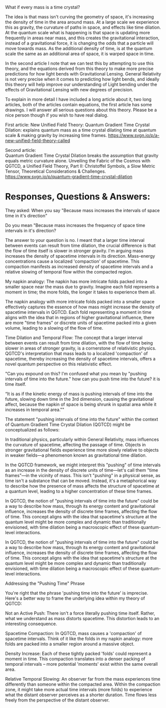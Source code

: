 What if every mass is a time crystal?

The idea is that mass isn't curving the geometry of space, it's increasing the density of time in the area around mass. At a large scale we experience this as gravity, the curvature of paths in space, and effects like time dilation. At the quantum scale what is happening is that space is updating more frequently in areas near mass, and this creates the gravitational interaction, instead of a gravitational force, it is changing the odds that a particle will move towards mass. As the additional density of time, is at the quantum scale the same as an additional area of space, it is warped space in time.

In the second article I note that we can test this by attempting to use this theory, and the equations derived from this theory to make more precise predictions for how light bends with Gravitational Lensing. General Relativity is not very precise when it comes to predicting how light bends, and ideally this theory will help improve our understanding of Light bending under the effects of Gravitational Lensing with new degrees of precision.

To explain in more detail I have included a long article about it, two long articles, both of the articles contain equations, the first article has some drawings. I will answer all serious questions about this theory. Please be a nice person though if you wish to have real dialog.

First article:
New Unified Field Theory: Quantum Gradient Time Crystal Dilation: explains quantum mass as a time crystal dilating time at quantum scale & making gravity by increasing time frames. https://www.svgn.io/p/a-new-unified-field-theory-called 

Second article:  
Quantum Gradient Time Crystal Dilation breaks the assumption that gravity equals metric curvature alone.
Unveiling the Fabric of the Cosmos with QGTCD, a Unified Field Theory, Part II: Christoffel Symbols, a Slow Metric Tensor, Theoretical Considerations & Challenges. https://www.svgn.io/p/quantum-gradient-time-crystal-dilation

# Responses, Questions & Answers:

They asked: When you say "Because mass increases the intervals of space time in it's direction"

Do you mean "Because mass increases the frequency of space time intervals in it's direction?

The answer to your question is no. I meant that a larger time interval between events can result from time dilation, the crucial difference is that the flow of time itself is slower in stronger gravity. I'm arguing mass increases the density of spacetime intervals in its direction. Mass-energy concentrations cause a localized 'compaction' of spacetime. This compaction manifests as increased density of spacetime intervals and a relative slowing of temporal flow within the compacted region.

My napkin analogy: The napkin has more intricate folds packed into a smaller space near the mass due to gravity. Imagine each fold represents a moment in time; the more folds, the longer it takes to experience them all.

The napkin analogy with more intricate folds packed into a smaller space effectively captures the essence of how mass might increase the density of spacetime intervals in QGTCD. Each fold representing a moment in time aligns with the idea that in regions of higher gravitational influence, there are more "time frames" or discrete units of spacetime packed into a given volume, leading to a slowing of the flow of time.

Time Dilation and Temporal Flow: The concept that a larger interval between events can result from time dilation, with the flow of time being slower in areas of stronger gravity, is a cornerstone of relativistic physics. QGTCD's interpretation that mass leads to a localized 'compaction' of spacetime, thereby increasing the density of spacetime intervals, offers a novel quantum perspective on this relativistic effect.

"Can you expound on this? I'm confused what you mean by "pushing intervals of time into the future." how can you push time into the future? it is time itself.

“It is as if the kinetic energy of mass is pushing intervals of time into the future, slowing down time in the 3rd dimension, causing the gravitational affect, because the napkin of space is being shrunk in spatial area while it increases in temporal area.""

The statement "pushing intervals of time into the future" within the context of Quantum Gradient Time Crystal Dilation (QGTCD) might be conceptualized as follows:

In traditional physics, particularly within General Relativity, mass influences the curvature of spacetime, affecting the passage of time. Objects in stronger gravitational fields experience time more slowly relative to objects in weaker fields—a phenomenon known as gravitational time dilation.

In the QGTCD framework, we might interpret this "pushing" of time intervals as an increase in the density of discrete units of time—let's call them "time frames"—in the vicinity of mass. This isn't "pushing" in a physical sense, as time isn't a substance that can be moved. Instead, it's a metaphorical way to describe how the presence of mass affects the structure of spacetime at a quantum level, leading to a higher concentration of these time frames.

In QGTCD, the notion of "pushing intervals of time into the future" could be a way to describe how mass, through its energy content and gravitational influence, increases the density of discrete time frames, affecting the flow of time. This concept aligns with the idea that spacetime's structure at the quantum level might be more complex and dynamic than traditionally envisioned, with time dilation being a macroscopic effect of these quantum-level interactions.

In QGTCD, the notion of "pushing intervals of time into the future" could be a way to describe how mass, through its energy content and gravitational influence, increases the density of discrete time frames, affecting the flow of time. This concept aligns with the idea that spacetime's structure at the quantum level might be more complex and dynamic than traditionally envisioned, with time dilation being a macroscopic effect of these quantum-level interactions.

Addressing the "Pushing Time" Phrase

You're right that the phrase 'pushing time into the future' is  imprecise. Here's a better way to frame the underlying idea within my theory of QGTCD:

Not an Active Push: There isn't a force literally pushing time itself.  Rather, what we understand as mass distorts spacetime. This distortion leads to an interesting consequence.

Spacetime Compaction:  In QGTCD, mass causes a 'compaction' of spacetime intervals. Think of it like the folds in my napkin analogy: more folds are packed into a smaller region around a massive object.

Density Increase:   Each of these  tightly packed 'folds' could represent a moment in time. This compaction translates into a denser packing of temporal intervals –  more potential 'moments' exist within the same overall area.

Relative Temporal Slowing:  An observer far from the mass experiences time differently than someone within the compacted area. Within the compaction zone,  it might take more actual time intervals (more folds) to experience what the distant observer  perceives as a shorter duration. Time flows less freely from the  perspective of the distant observer.